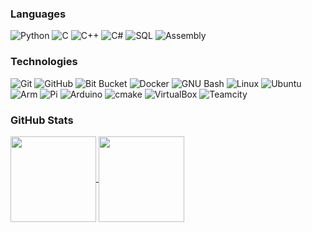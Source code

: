 ### Languages

![Python](https://img.shields.io/badge/-Python-000?&logo=Python)
![C](https://img.shields.io/badge/-C-000?&logo=C)
![C++](https://img.shields.io/badge/-C++-000?&logo=c%2b%2b&logoColor=00599C)
![C#](https://img.shields.io/badge/C%23-000?style=flat-square&logo=c-sharp&logoColor=296120)
![SQL](https://img.shields.io/badge/-SQL-000?&logo=MySQL)
![Assembly](https://img.shields.io/badge/-💾%20Assembly-000)

### Technologies

![Git](https://img.shields.io/badge/Git-000?&logo=git&logoColor=E44C30)
![GitHub](https://img.shields.io/badge/-GitHub-000?logo=github&logoColor=white&style=flat-square)
![Bit Bucket](https://img.shields.io/badge/-Bitbucket-000?logo=bitbucket&logoColor=0052CC&style=flat-square)
![Docker](https://img.shields.io/badge/-Docker-000?logo=docker&logoColor=2496ED&style=flat-square)
![GNU Bash](https://img.shields.io/badge/GNU%20Bash-000?style=flat-square&logo=GNU%20Bash&logoColor=4EAA25)
![Linux](https://img.shields.io/badge/Linux-000?style=flat-square&logo=linux&logoColor=FCC624)
![Ubuntu](https://img.shields.io/badge/Ubuntu-000?style=style=flat-square&logo=ubuntu&logoColor=E95420)
![Arm](https://img.shields.io/badge/Arm-000?style=flat-square&logo=arm&logoColor=0091BD)
![Pi](https://img.shields.io/badge/Raspberry%20Pi-000?style=flat-square&logo=Raspberry%20Pi&logoColor=A22846)
![Arduino](https://img.shields.io/badge/Arduino-000?style=flat-square&logo=Arduino&logoColor=00979D)
![cmake](https://img.shields.io/badge/CMake-000?style=flat-square&logo=cmake&logoColor=064F8C)
![VirtualBox](https://img.shields.io/badge/VirtualBox-000?style=flat-square&logo=VirtualBox&logoColor=21416b)
![Teamcity](https://img.shields.io/badge/TeamCity-000000?style=flat-square&logo=TeamCity&logoColor=white)


### GitHub Stats
  
<a arget="_blank" rel="noopener noreferrer nofollow" href="https://github.com/Joshua-Riek ">
  <img height="137px" align="center" src="https://github-readme-stats.vercel.app/api?username=Joshua-Riek&amp;hide_title=true&amp;hide_border=true&amp;show_icons=true&amp;include_all_commits=true&amp;count_private=true&amp;line_height=21&amp;text_color=000&amp;icon_color=000&amp;bg_color=0,ea6161,ffc64d,fffc4d,52fa5a&amp;theme=graywhite" style="max-width: 100%;" />
</a>
<a arget="_blank" rel="noopener noreferrer nofollow" href="https://github.com/Joshua-Riek" >
  <img height="137px" align="center" src="https://github-readme-stats.vercel.app/api/top-langs/?username=Joshua-Riek&amp;hide=html&amp;hide_title=true&amp;hide_border=true&amp;layout=compact&amp;langs_count=8&amp;text_color=000&amp;icon_color=fff&amp;bg_color=0,52fa5a,4dfcff,c64dff&amp;theme=graywhite" style="max-width: 100%;" />
</a>
